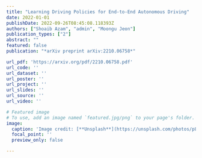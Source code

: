 ```yaml
---
title: "Learning Driving Policies for End-to-End Autonomous Driving"
date: 2022-01-01
publishDate: 2022-09-26T08:45:08.118393Z
authors: ["Shoaib Azam", "admin", "Moongu Jeon"]
publication_types: ["2"]
abstract: ""
featured: false
publication: "*arXiv preprint arXiv:2210.06758*"

url_pdf: 'https://arxiv.org/pdf/2210.06758.pdf'
url_code: ''
url_dataset: ''
url_poster: ''
url_project: ''
url_slides: ''
url_source: ''
url_video: ''

# Featured image
# To use, add an image named `featured.jpg/png` to your page's folder.
image:
  caption: 'Image credit: [**Unsplash**](https://unsplash.com/photos/pLCdAaMFLTE)'
  focal_point: ''
  preview_only: false

---
```


